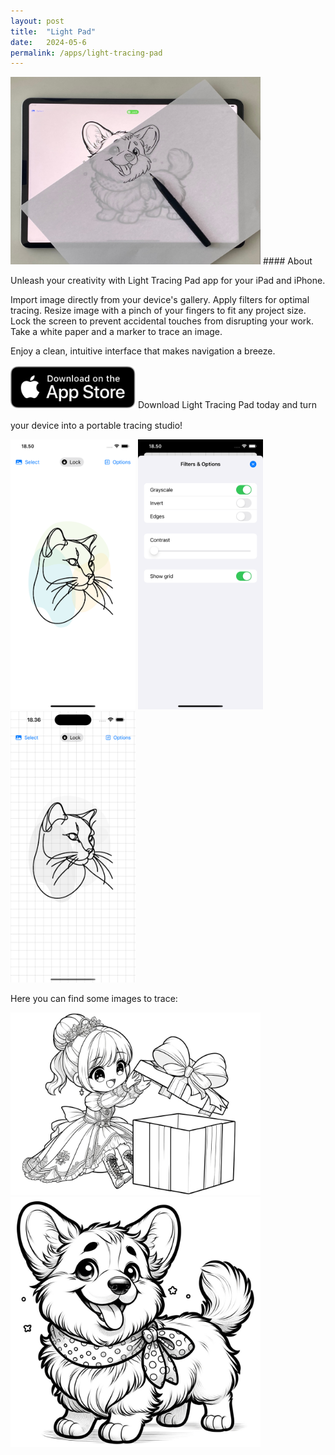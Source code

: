 ```yaml
---
layout: post
title:  "Light Pad"
date:   2024-05-6
permalink: /apps/light-tracing-pad
---
```

<img src="/assets/images/light-tracing-pad/1.jpg" width="400"/>
#### About

Unleash your creativity with Light Tracing Pad app for your iPad and iPhone. 

Import image directly from your device's gallery.
Apply filters for optimal tracing.
Resize image with a pinch of your fingers to fit any project size.
Lock the screen to prevent accidental touches from disrupting your work.
Take a white paper and a marker to trace an image.

Enjoy a clean, intuitive interface that makes navigation a breeze.
<a href="https://apps.apple.com/us/app/light-tracing-pad/id6502201581" style="display: inline-block; margin: 1rem 0;">
    <img src="/assets/images/download-on-the-app-store-en.svg" width="200"/>
</a>
Download Light Tracing Pad today and turn your device into a portable tracing studio!

<img src="/assets/images/light-tracing-pad/2.png" width="200"/>
<img src="/assets/images/light-tracing-pad/3.png" width="200"/>
<img src="/assets/images/light-tracing-pad/4.png" width="200"/>

Here you can find some images to trace: 

<img src="/assets/images/light-tracing-pad/5.jpg" width="400"/>
<img src="/assets/images/light-tracing-pad/6.jpg" width="400"/>

